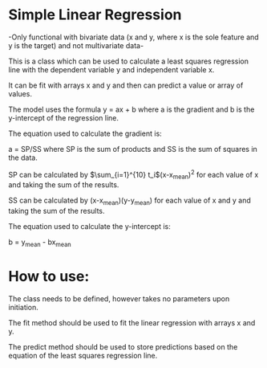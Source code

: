 # Simple Linear Regression

-Only functional with bivariate data (x and y, where x is the sole feature and y is the target) and not multivariate data-
 
This is a class which can be used to calculate a least squares regression line with the dependent variable y
and independent variable x.

It can be fit with arrays x and y and then can predict a value or array of values. 

The model uses the formula y = ax + b where a is the gradient and b is the y-intercept of the regression line.

The equation used to calculate the gradient is:

a = SP/SS where SP is the sum of products and SS is the sum of squares in the data.

SP can be calculated by $\sum_{i=1}^{10} t_i$(x-x<sub>mean</sub>)<sup>2</sup> for each value of x and taking the sum of the results.

SS can be calculated by (x-x<sub>mean</sub>)(y-y<sub>mean</sub>) for each value of x and y and taking the sum of the results.

The equation used to calculate the y-intercept is:

b = y<sub>mean</sub> - bx<sub>mean</sub>

# How to use:

 The class needs to be defined, however takes no parameters upon initiation. 
 
 The fit method should be used to fit the linear regression with arrays x and y. 
 
 The predict method should be used to store predictions based on the equation of the least squares regression line.
